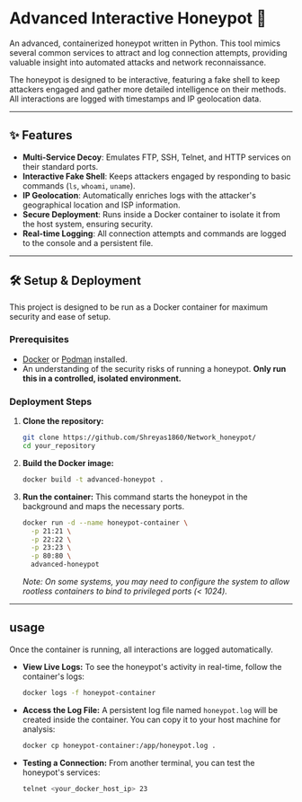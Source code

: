 # Advanced Interactive Honeypot 🍯

An advanced, containerized honeypot written in Python. This tool mimics several common services to attract and log connection attempts, providing valuable insight into automated attacks and network reconnaissance.

The honeypot is designed to be interactive, featuring a fake shell to keep attackers engaged and gather more detailed intelligence on their methods. All interactions are logged with timestamps and IP geolocation data.



---

## ✨ Features

* **Multi-Service Decoy**: Emulates FTP, SSH, Telnet, and HTTP services on their standard ports.
* **Interactive Fake Shell**: Keeps attackers engaged by responding to basic commands (`ls`, `whoami`, `uname`).
* **IP Geolocation**: Automatically enriches logs with the attacker's geographical location and ISP information.
* **Secure Deployment**: Runs inside a Docker container to isolate it from the host system, ensuring security.
* **Real-time Logging**: All connection attempts and commands are logged to the console and a persistent file.

---

## 🛠️ Setup & Deployment

This project is designed to be run as a Docker container for maximum security and ease of setup.

### Prerequisites
* [Docker](https://www.docker.com/) or [Podman](https://podman.io/) installed.
* An understanding of the security risks of running a honeypot. **Only run this in a controlled, isolated environment.**

### Deployment Steps

1.  **Clone the repository:**
    ```bash
    git clone https://github.com/Shreyas1860/Network_honeypot/
    cd your_repository
    ```

2.  **Build the Docker image:**
    ```bash
    docker build -t advanced-honeypot .
    ```

3.  **Run the container:**
    This command starts the honeypot in the background and maps the necessary ports.
    ```bash
    docker run -d --name honeypot-container \
      -p 21:21 \
      -p 22:22 \
      -p 23:23 \
      -p 80:80 \
      advanced-honeypot
    ```
    *Note: On some systems, you may need to configure the system to allow rootless containers to bind to privileged ports (< 1024).*

---

##  usage

Once the container is running, all interactions are logged automatically.

* **View Live Logs:**
    To see the honeypot's activity in real-time, follow the container's logs:
    ```bash
    docker logs -f honeypot-container
    ```

* **Access the Log File:**
    A persistent log file named `honeypot.log` will be created inside the container. You can copy it to your host machine for analysis:
    ```bash
    docker cp honeypot-container:/app/honeypot.log .
    ```

* **Testing a Connection:**
    From another terminal, you can test the honeypot's services:
    ```bash
    telnet <your_docker_host_ip> 23
    ```
